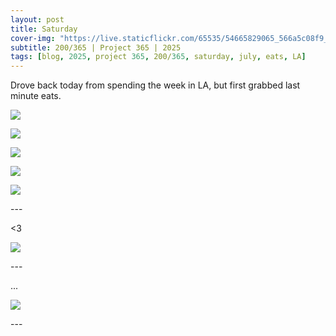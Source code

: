 ```yaml
---
layout: post
title: Saturday
cover-img: "https://live.staticflickr.com/65535/54665829065_566a5c08f9_h.jpg"
subtitle: 200/365 | Project 365 | 2025
tags: [blog, 2025, project 365, 200/365, saturday, july, eats, LA]
---
```

<style>
  .intro-header.big-img {
    background-position:center; 
  }
</style>
Drove back today from spending the week in LA, but first grabbed last minute eats.
<p class="post-img-wrap">
  <img src="https://live.staticflickr.com/65535/54665829065_566a5c08f9_h.jpg">
</p>
<p class="post-img-wrap">
  <img src="https://live.staticflickr.com/65535/54665738949_ba723adbba_h.jpg">
</p>
<p class="post-img-wrap">
  <img src="https://live.staticflickr.com/65535/54665829135_a5aa818eab_h.jpg">
</p>
<p class="post-img-wrap">
  <img src="https://live.staticflickr.com/65535/54665829450_f4acefef68_h.jpg">
</p>
<p class="post-img-wrap">
  <img src="https://live.staticflickr.com/65535/54665739874_dcf311d8b8_h.jpg">
</p>
---

<3
<p class="post-img-wrap">
  <img src="https://live.staticflickr.com/65535/54665830370_14e61329a0_h.jpg">
</p>
---

...
<p class="post-img-wrap">
  <img src="https://live.staticflickr.com/65535/54666677865_39ac97292a_h.jpg">
</p>
---
